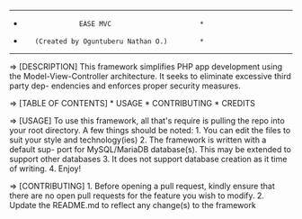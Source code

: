 ***************************************************
*                   EASE MVC                      *
*        (Created by Oguntuberu Nathan O.)        *
***************************************************

=>  [DESCRIPTION]
    This framework simplifies PHP app development
    using the Model-View-Controller architecture.
    It seeks to eliminate excessive third party dep-
    endencies and enforces proper security measures.
    
=>  [TABLE OF CONTENTS]
    *   USAGE
    *   CONTRIBUTING
    *   CREDITS
    
=>  [USAGE]
    To use this framework, all that's require is
    pulling the repo into your root directory.
    A few things should be noted:
    1.  You can edit the files to suit your style
        and technology(ies)
    2.  The framework is written with a default sup-
        port for MySQL/MariaDB database(s). This
        may be extended to support other databases
    3.  It does not support database creation as it
        time of writing.
    4.  Enjoy!
    
=>  [CONTRIBUTING]
    1.  Before opening a pull request, kindly ensure
        that there are no open pull requests for the
        feature you wish to modify.
    2.  Update the README.md to reflect any change(s) to
        the framework